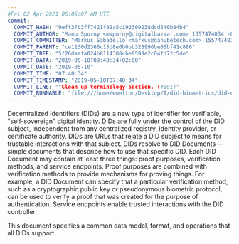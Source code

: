 ```yaml
---
#Fri 02 Apr 2021 06:06:07 AM UTC
commit:
  COMMIT_HASH: "9eff37b3ff7421f92a5c192309238dcd540b84b4"
  COMMIT_AUTHOR: "Manu Sporny <msporny@digitalbazaar.com> 1557474034 -0400"
  COMMIT_COMMITTER: "Markus Sabadello <markus@danubetech.com> 1557474034 +0200"
  COMMIT_PARENT: "ce1130d2366c15d8e0b0bb328996be65bf41c886"
  COMMIT_TREE: "5f26daafa024b8114388cbe8599e2c04fd7fc5de"
  COMMIT_DATA: "2019-05-10T09:40:34+02:00"
  COMMIT_DATE: "2019-05-10"
  COMMIT_TIME: "07:40:34"
  COMMIT_TIMESTAMP: "2019-05-10T07:40:34"
  COMMIT_LINE: ""Clean up terminology section. (#181)"
  COMMIT_RUNNABLE: "file:///home/ewelton/Desktop/I/did-biometrics/did-core-dataset/analysis/gitinfo/9eff37b3ff7421f92a5c192309238dcd540b84b4/snapshot/index.html"
---
```


<section id="abstract">
<p>
Decentralized Identifiers (DIDs) are a new type of identifier for
verifiable, "self-sovereign" digital identity. DIDs are fully under the
control of the DID subject, independent from any centralized registry,
identity provider, or certificate authority. DIDs are URLs that relate
a DID subject to means for trustable interactions with that subject.
DIDs resolve to DID Documents — simple documents that describe how to
use that specific DID. Each DID Document may contain at least three
things: proof purposes, verification methods, and service endpoints.
Proof purposes are combined with verification methods to provide mechanisms
for proving things. For example, a DID Document can specify that a particular
verification method, such as a cryptographic public key or pseudonymous
biometric protocol, can be used to verify a proof that was created for the
purpose of authentication. Service endpoints enable trusted interactions with
the DID controller.
    </p>
<p>
This document specifies a common data model, format, and operations
that all DIDs support.
    </p>
</section>
